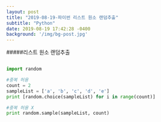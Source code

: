 ```yaml
---
layout: post
title: "2019-08-19-파이썬 리스트 원소 랜덤추출"
subtitle: "Python"
date: 2019-08-19 17:42:28 -0400
background: '/img/bg-post.jpg'
---
```


#####리스트 원소 랜덤추출

```Python

import random

#중복 허용
count = 2
sampleList = ['a', 'b', 'c', 'd', 'e']
print [random.choice(sampleList) for i in range(count)]

#중복 허용 X
print random.sample(sampleList, count)

```
